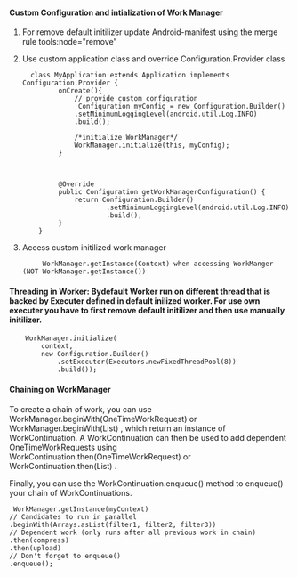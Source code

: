 #### Custom Configuration and intialization of Work Manager 
1. For remove default initilizer update Android-manifest using the merge rule tools:node="remove"
   
   <provider android:name="androidx.work.impl.WorkManagerInitializer"
              android:authorities="${applicationId}.workmanager-init"
              tools:node="remove"/>


2. Use custom application class and override Configuration.Provider class
         
         
         
         class MyApplication extends Application implements Configuration.Provider {
                onCreate(){
                    // provide custom configuration
                     Configuration myConfig = new Configuration.Builder()
                    .setMinimumLoggingLevel(android.util.Log.INFO)
                    .build();

                    /*initialize WorkManager*/
                    WorkManager.initialize(this, myConfig);
                }
         
         
         
                @Override
                public Configuration getWorkManagerConfiguration() {
                    return Configuration.Builder()
                            .setMinimumLoggingLevel(android.util.Log.INFO)
                            .build();
                }
           }

3. Access custom initilized work manager    
            
            WorkManager.getInstance(Context) when accessing WorkManger (NOT WorkManager.getInstance())


#### Threading in Worker: Bydefault Worker run on different thread that is backed by Executer defined in default inilized worker. For use own executer you have to first remove default initilizer and then use manually initilizer.

        WorkManager.initialize(
            context,
            new Configuration.Builder()
                .setExecutor(Executors.newFixedThreadPool(8))
                .build());


    
    
 #### Chaining on WorkManager
 
 To create a chain of work, you can use WorkManager.beginWith(OneTimeWorkRequest) or WorkManager.beginWith(List<OneTimeWorkRequest>) , which return an instance of WorkContinuation. A WorkContinuation can then be used to add dependent OneTimeWorkRequests using WorkContinuation.then(OneTimeWorkRequest) or WorkContinuation.then(List<OneTimeWorkRequest>) .
   
   Finally, you can use the WorkContinuation.enqueue() method to enqueue() your chain of WorkContinuations.
  
     WorkManager.getInstance(myContext)
    // Candidates to run in parallel
    .beginWith(Arrays.asList(filter1, filter2, filter3))
    // Dependent work (only runs after all previous work in chain)
    .then(compress)
    .then(upload)
    // Don't forget to enqueue()
    .enqueue();

   
   
   
    

